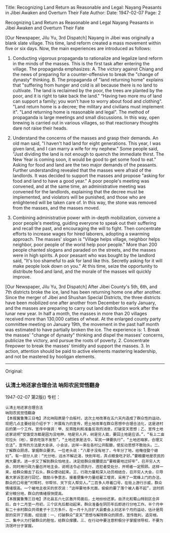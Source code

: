 Title: Recognizing Land Return as Reasonable and Legal: Nayang Peasants in Jibei Awaken and Overturn Their Fate
Author: 
Date: 1947-02-07
Page: 2

Recognizing Land Return as Reasonable and Legal
	Nayang Peasants in Jibei Awaken and Overturn Their Fate

[Our Newspaper, Jilu Yu, 3rd Dispatch] Nayang in Jibei was originally a blank slate village. This time, land reform created a mass movement within five or six days. Now, the main experiences are introduced as follows:

1.  Conducting vigorous propaganda to rationalize and legalize land reform in the minds of the masses. This is the first task after entering the village. The propaganda emphasizes: A. The victory against Chiang and the news of preparing for a counter-offensive to break the "change of dynasty" thinking. B. The propaganda of "land returning home" explains that "suffering from hunger and cold is all because there is no land to cultivate. The land is reclaimed by the poor, the trees are planted by the poor, and it is right to take back the land." “Having two more mu of land can support a family; you won’t have to worry about food and clothing". "Land return home is a decree; the military and civilians must implement it". "Land returning home is reasonable and legal". The method of propaganda is large meetings and small discussions. In this way, open brewing is carried out in various villages, so that reactionary thoughts dare not raise their heads.

2.  Understand the concerns of the masses and grasp their demands. An old man said, "I haven't had land for eight generations. This year, I was given land, and I can marry a wife for my nephew." Some people said, "Just dividing the land is not enough to quench the immediate thirst. The New Year is coming soon, it would be good to get some food to eat." Asking for food and land are the two major demands of the peasants. Further understanding revealed that the masses were afraid of the landlords. It was decided to support the masses and propose "asking for food and land to have a good year." A poor people's meeting was convened, and at the same time, an administrative meeting was convened for the landlords, explaining that the decree must be implemented, and violators will be punished, and those who are enlightened will be taken care of. In this way, the stone was removed from the masses, and the masses moved.

3.  Combining administrative power with in-depth mobilization, convene a poor people's meeting, guiding everyone to speak out their suffering and recall the past, and encouraging the will to fight. Then concentrate efforts to increase wages for hired laborers, adopting a swarming approach. The masses' slogan is "Village helps village, neighbor helps neighbor, poor people of the world help poor people." More than 200 people chanted slogans and paraded on the streets, and the masses were in high spirits. A poor peasant who was bought by the landlord said, "It's too shameful to ask for land like this. Secretly asking for it will make people look down on you." At this time, seize the opportunity to distribute food and land, and the morale of the masses will quickly improve.

[Our Newspaper, Jilu Yu, 3rd Dispatch] After Jibei County's 5th, 6th, and 7th districts broke the ice, land has been returning home one after another. Since the merger of Jibei and Shushan Special Districts, the three districts have been mobilized one after another from December to early January, and the masses are preparing to carry out land distribution work after the lunar new year. In half a month, the masses in more than 20 villages received more than 130,000 catties of wheat. At the enlarged county party committee meeting on January 19th, the movement in the past half month was estimated to have partially broken the ice. The experience is: 1. Break the masses' "change of dynasty" thinking and dispel the masses' concerns, publicize the victory, and pursue the roots of poverty. 2. Concentrate firepower to break the masses' timidity and support the masses. 3. In action, attention should be paid to active elements mastering leadership, and not be mastered by hooligan elements.



<hr /> 

Original: 


### 认清土地还家合理合法  呐阳农民觉悟翻身

1947-02-07
第2版()
专栏：

    认清土地还家合理合法
    呐阳农民觉悟翻身
    【本报冀鲁豫三日电】济北呐阳原是个白板村，这次土地改革在五六天内造成了群众性的运动，现把几点主要经验介绍于下：开展有力的宣传，把土地改革在群众思想中合理合法化，这是进村后的第一个工作。宣传中强调：甲、反蒋胜利和准备反攻的消息，打破变天思想；乙、宣传土地还家说明“受饿受冻都是因为没地种，地是穷人开，树是穷人栽，要回土地是应该。”，“有上二亩可拉头（地），穿衣吃饭不发愁”，“土地还家是法令，军民一律要执行”，“土地还咱家，合理又合法”，宣传的方法是大会讲、小会谈，这样一来在各村公开酝酿，使反动思想不敢抬头。二、了解群众顾虑，掌握群众要求。一位老头说：“八辈子没有地了，今年分了地，给俺侄娶个媳妇”。有一部分人说：“光分地，远水不解近渴，快到年啦，弄点粮食吃才好。”要粮要地是农民的两大要求。进一步又了解到群众怕地主。决定给群众撑腰提出“要粮要地过好年”，召开穷人大会，同时用行政力量召开地主会，说明法令必须执行，违犯者受处分，开明者一定照顾。这样一来，给群众搬去了石头，群众便动起来。三、行政力量和深入动员相结合，召开穷人大会，引导着大家诉苦进行回忆，鼓励斗争意志。接着便集中力量给雇工增资，采用了一窝蜂上门的办法，群众的口号是“村帮村、邻帮邻、天下穷人帮穷人。”二百多人呼着口号，在街上游行示威，群众情绪很高。一个被地主收买的贫农说：“这样要地多光面，偷偷的要了落个被人看不起”，这时抓紧分粮分地，群众的情绪很快提高。
    【本报冀鲁豫三日电】济北县五六七区轰开局面后，土地纷纷还家。自济北和蜀山特别区合并后，自十二月至一月初，三个区先后都动起来，群众准备在阴历年后即进行分地工作。半个月中有二十余村群众共得麦子十三万多斤。在一月十九日扩大县委会上对这半个月的运动，估计是局部的突开了局面，经验是：一、打破群众“变天”思想与解除群众的顾虑，宣传胜利，追穷根。二、集中火力打破群众的胆怯，给群众撑腰。三、在行动中要注意积极分子掌握领导权，不要为流氓坏分子掌握。

